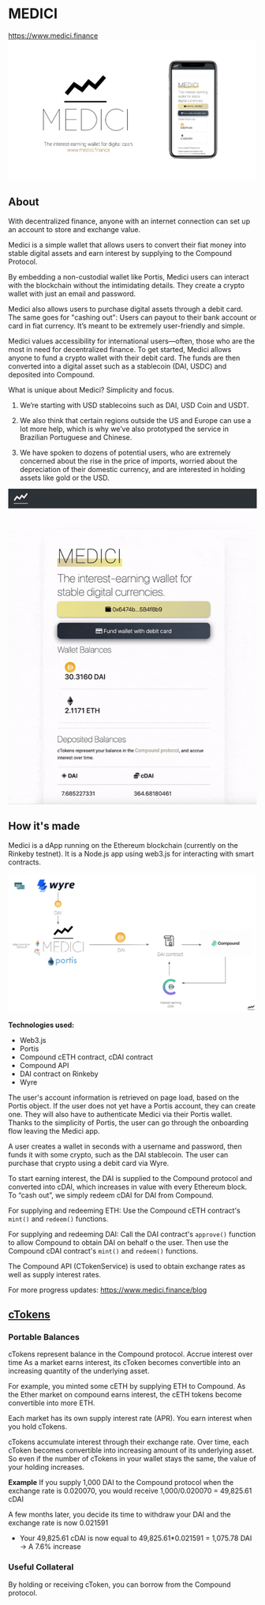 # MEDICI
https://www.medici.finance
![Medici banner](public/assets/banner.png)

## About
With decentralized finance, anyone with an internet connection can set up an account to store and exchange value.

Medici is a simple wallet that allows users to convert their fiat money into stable digital assets and earn interest by supplying to the Compound Protocol.

By embedding a non-custodial wallet like Portis, Medici users can interact with the blockchain without the intimidating details. They create a crypto wallet with just an email and password. 

Medici also allows users to purchase digital assets through a debit card. The same goes for "cashing out": Users can payout to their bank account or card in fiat currency. It’s meant to be extremely user-friendly and simple. 

Medici values accessibility for international users—often, those who are the most in need for decentralized finance. To get started, Medici allows anyone to fund a crypto wallet with their debit card. The funds are then converted into a digital asset such as a stablecoin (DAI, USDC) and deposited into Compound. 

What is unique about Medici? Simplicity and focus.

1. We’re starting with USD stablecoins such as DAI, USD Coin and USDT.

2. We also think that certain regions outside the US and Europe can use a lot more help, which is why we’ve also prototyped the service in Brazilian Portuguese and Chinese.

3. We have spoken to dozens of potential users, who are extremely concerned about the rise in the price of imports, worried about the depreciation of their domestic currency, and are interested in holding assets like gold or the USD.

![Medici gif](public/assets/demo0524.gif)

## How it's made
Medici is a dApp running on the Ethereum blockchain (currently on the Rinkeby testnet). It is a Node.js app using web3.js for interacting with smart contracts.

![Medici banner](public/assets/architecture.png)

**Technologies used:**
- Web3.js
- Portis
- Compound cETH contract, cDAI contract
- Compound API
- DAI contract on Rinkeby
- Wyre

The user's account information is retrieved on page load, based on the Portis object. If the user does not yet have a Portis account, they can create one. They will also have to authenticate Medici via their Portis wallet. Thanks to the simplicity of Portis, the user can go through the onboarding flow leaving the Medici app. 

A user creates a wallet in seconds with a username and password, then funds it with some crypto, such as the DAI stablecoin. The user can purchase that crypto using a debit card via Wyre. 

To start earning interest, the DAI is supplied to the Compound protocol and converted into cDAI, which increases in value with every Ethereum block. To “cash out”, we simply redeem cDAI for DAI from Compound. 

For supplying and redeeming ETH: Use the Compound cETH contract's `mint()` and `redeem()` functions.

For supplying and redeeming DAI: Call the DAI contract's `approve()` function to allow Compound to obtain DAI on behalf o the user. Then use the Compound cDAI contract's `mint()` and `redeem()` functions. 

The Compound API (CTokenService) is used to obtain exchange rates as well as supply interest rates. 

For more progress updates: https://www.medici.finance/blog

## [cTokens](https://compound.finance/ctokens)

### Portable Balances
cTokens represent balance in the Compound protocol. Accrue interest over time
As a market earns interest, its cToken becomes convertible into an increasing quantity of the underlying asset.

For example, you minted some cETH by supplying ETH to Compound. As the Ether market on compound earns interest, the cETH tokens become convertible into more ETH.

Each market has its own supply interest rate (APR). You earn interest when you hold cTokens.

cTokens accumulate interest through their exchange rate. 
Over time, each cToken becomes convertible into increasing amount of its underlying asset. 
So even if the number of cTokens in your wallet stays the same, the value of your holding increases.

**Example**
If you supply 1,000 DAI to the Compound protocol when the exchange rate is 0.020070, you would receive 1,000/0.020070 = 49,825.61 cDAI

A few months later, you decide its time to withdraw your DAI and the exchange rate is now 0.021591
- Your 49,825.61 cDAI is now equal to 49,825.61*0.021591 = 1,075.78 DAI -> A 7.6% increase 

### Useful Collateral
By holding or receiving cToken, you can borrow from the Compound protocol.